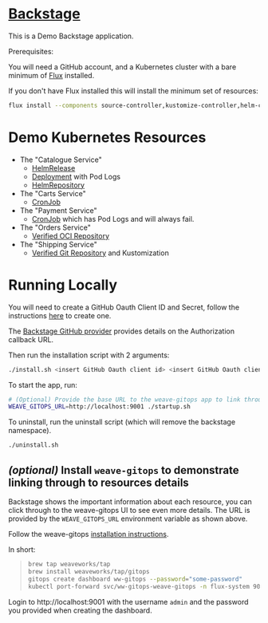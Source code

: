 # [Backstage](https://backstage.io)

This is a Demo Backstage application.

Prerequisites:

You will need a GitHub account, and a Kubernetes cluster with a bare minimum of [Flux](https://fluxcd.io/) installed.

If you don't have Flux installed this will install the minimum set of resources:

```sh
flux install --components source-controller,kustomize-controller,helm-controller
```

# Demo Kubernetes Resources

* The "Catalogue Service"
  * [HelmRelease](http://localhost:3000/catalog/default/component/catalogue-service)
  * [Deployment](http://localhost:3000/catalog/default/component/catalogue-service/kubernetes) with Pod Logs
  * [HelmRepository](http://localhost:3000/catalog/default/component/catalogue-service/weaveworks-flux)
* The "Carts Service"
  * [CronJob](http://localhost:3000/catalog/default/component/carts-service/kubernetes)
* The "Payment Service"
  * [CronJob](http://localhost:3000/catalog/default/component/payments-service/kubernetes) which has Pod Logs and will always fail.
* The "Orders Service"
  * [Verified OCI Repository](http://localhost:3000/catalog/default/component/orders-service/weaveworks-flux)
* The "Shipping Service"
  * [Verified Git Repository](http://localhost:3000/catalog/default/component/shipping-service/weaveworks-flux) and Kustomization

# Running Locally

You will need to create a GitHub Oauth Client ID and Secret, follow the instructions [here](https://docs.github.com/en/apps/oauth-apps/building-oauth-apps/creating-an-oauth-app) to create one.

The [Backstage GitHub provider](https://backstage.io/docs/auth/github/provider/) provides details on the Authorization callback URL.

Then run the installation script with 2 arguments:

```sh
./install.sh <insert GitHub Oauth client id> <insert GitHub Oauth client secret>
```

To start the app, run:

```sh
# (Optional) Provide the base URL to the weave-gitops app to link through from resources displayed in Backstage.
WEAVE_GITOPS_URL=http://localhost:9001 ./startup.sh
```

To uninstall, run the uninstall script (which will remove the backstage namespace).

```sh
./uninstall.sh
```

## _(optional)_ Install `weave-gitops` to demonstrate linking through to resources details

Backstage shows the important information about each resource, you can click through to the weave-gitops UI to see even more details. The URL is provided by the `WEAVE_GITOPS_URL` environment variable as shown above.

Follow the weave-gitops [installation instructions](https://docs.gitops.weave.works/docs/next/open-source/getting-started/install-OSS/).

In short:

> ```sh
> brew tap weaveworks/tap
> brew install weaveworks/tap/gitops
> gitops create dashboard ww-gitops --password="some-password"
> kubectl port-forward svc/ww-gitops-weave-gitops -n flux-system 9001:9001
> ```

Login to http://localhost:9001 with the username `admin` and the password you provided when creating the dashboard.
